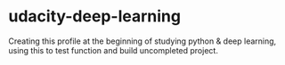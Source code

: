 # udacity-deep-learning
Creating this profile at the beginning of studying python &amp; deep learning, using this to test function and build uncompleted project.
